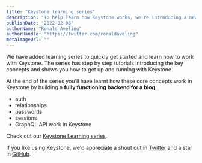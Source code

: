 ```yaml
---
title: "Keystone learning series"
description: "To help learn how Keystone works, we're introducing a new learning series that shows you how to turn an empty folder into a functioning blog backend with relationships, auth, and session data."
publishDate: "2022-02-08"
authorName: "Ronald Aveling"
authorHandle: "https://twitter.com/ronaldaveling"
metaImageUrl: ""
---
```


We have added learning series to quickly get started and learn how to work with Keystone. The series has step by step tutorials introducing the key concepts and shows you how to get up and running with Keystone. 

At the end of the series you'll have learnt how these core concepts work in Keystone by building a **fully functioning backend for a blog**.
- auth
- relationships
- passwords
- sessions 
- GraphQL API work in Keystone 

Check out our [Keystone Learning series](/docs/walkthroughs).

If you like using Keystone, we'd appreciate a shout out in [Twitter](https://twitter.com/KeystoneJS) and a star in [GitHub](https://github.com/keystonejs/keystone).
